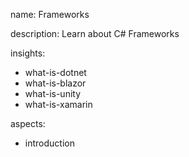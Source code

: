 name: Frameworks

description: Learn about C# Frameworks

insights:
  - what-is-dotnet
  - what-is-blazor
  - what-is-unity
  - what-is-xamarin

aspects:
  - introduction